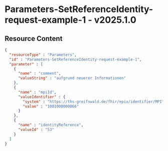 # Parameters-SetReferenceIdentity-request-example-1 - v2025.1.0



## Resource Content

```json
{
  "resourceType" : "Parameters",
  "id" : "Parameters-SetReferenceIdentity-request-example-1",
  "parameter" : [
    {
      "name" : "comment",
      "valueString" : "aufgrund neuerer Informationen"
    },
    {
      "name" : "mpiId",
      "valueIdentifier" : {
        "system" : "https://ths-greifswald.de/fhir/epix/identifier/MPI",
        "value" : "1001000000066"
      }
    },
    {
      "name" : "identityReference",
      "valueId" : "53"
    }
  ]
}

```
